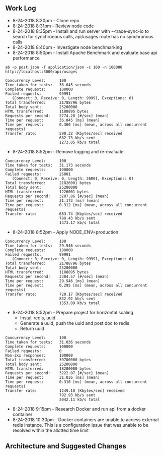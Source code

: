 ## Work Log

* 8-24-2018 8:30pm - Clone repo
* 8-24-2018 8:31pm - Review node code
* 8-24-2018 8:35pm - Install and run server with --trace-sync-io to search for synchronous calls, api/usages route has no synchronous calls
* 8-24-2018 8:40pm - Investigate node benchmarking
* 8-24-2018 8:50pm - Install Apache Benchmark and evaluate base api performance
```
ab -p post.json -T application/json -c 100 -n 100000 http://localhost:3000/api/usages

Concurrency Level:      100
Time taken for tests:   36.045 seconds
Complete requests:      100000
Failed requests:        99991
   (Connect: 0, Receive: 0, Length: 99991, Exceptions: 0)
Total transferred:      21788796 bytes
Total body sent:        25200000
HTML transferred:       1188895 bytes
Requests per second:    2774.28 [#/sec] (mean)
Time per request:       36.045 [ms] (mean)
Time per request:       0.360 [ms] (mean, across all concurrent requests)
Transfer rate:          590.32 [Kbytes/sec] received
                        682.73 kb/s sent
                        1273.05 kb/s total
```
* 8-24-2018 8:52pm - Remove logging and re-evaluate
```
Concurrency Level:      100
Time taken for tests:   31.173 seconds
Complete requests:      100000
Failed requests:        26001
   (Connect: 0, Receive: 0, Length: 26001, Exceptions: 0)
Total transferred:      21826001 bytes
Total body sent:        25200000
HTML transferred:       1226001 bytes
Requests per second:    3207.86 [#/sec] (mean)
Time per request:       31.173 [ms] (mean)
Time per request:       0.312 [ms] (mean, across all concurrent requests)
Transfer rate:          683.74 [Kbytes/sec] received
                        789.43 kb/s sent
                        1473.17 kb/s total
```
* 8-24-2018 8:52pm - Apply NODE_ENV=production
```
Concurrency Level:      100
Time taken for tests:   29.546 seconds
Complete requests:      100000
Failed requests:        99991
   (Connect: 0, Receive: 0, Length: 99991, Exceptions: 0)
Total transferred:      21788796 bytes
Total body sent:        25200000
HTML transferred:       1188895 bytes
Requests per second:    3384.57 [#/sec] (mean)
Time per request:       29.546 [ms] (mean)
Time per request:       0.295 [ms] (mean, across all concurrent requests)
Transfer rate:          720.17 [Kbytes/sec] received
                        832.92 kb/s sent
                        1553.09 kb/s total
```
* 8-24-2018 8:52pm - Prepare project for horizontal scaling
  * Install redis, uuid
  * Generate a uuid, push the uuid and post doc to redis
  * Return uuid
```
Concurrency Level:      100
Time taken for tests:   31.036 seconds
Complete requests:      100000
Failed requests:        0
Non-2xx responses:      100000
Total transferred:      39700000 bytes
Total body sent:        25200000
HTML transferred:       18200000 bytes
Requests per second:    3222.07 [#/sec] (mean)
Time per request:       31.036 [ms] (mean)
Time per request:       0.310 [ms] (mean, across all concurrent requests)
Transfer rate:          1249.18 [Kbytes/sec] received
                        792.93 kb/s sent
                        2042.11 kb/s total
```
* 8-24-2018 9:15pm - Research Docker and run api from a docker container
* 8-24-2018 10:30pm - Docker containers are unable to access external redis instance. 
This is a configuration issue that was unable to be resolved within the allotted time 
limit

## Architecture and Suggested Changes





